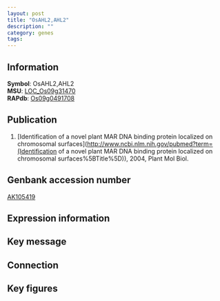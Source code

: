 ```yaml
---
layout: post
title: "OsAHL2,AHL2"
description: ""
category: genes
tags: 
---
```


## Information
__Symbol__: OsAHL2,AHL2  
__MSU__: [LOC_Os09g31470](http://rice.plantbiology.msu.edu/cgi-bin/ORF_infopage.cgi?orf=LOC_Os09g31470)  
__RAPdb__: [Os09g0491708](http://rapdb.dna.affrc.go.jp/viewer/gbrowse_details/irgsp1?name=Os09g0491708)  

## Publication
1. [Identification of a novel plant MAR DNA binding protein localized on chromosomal surfaces](http://www.ncbi.nlm.nih.gov/pubmed?term=(Identification of a novel plant MAR DNA binding protein localized on chromosomal surfaces%5BTitle%5D)), 2004, Plant Mol Biol.

## Genbank accession number
[AK105419](http://www.ncbi.nlm.nih.gov/nuccore/AK105419)

## Expression information

## Key message

## Connection

## Key figures


